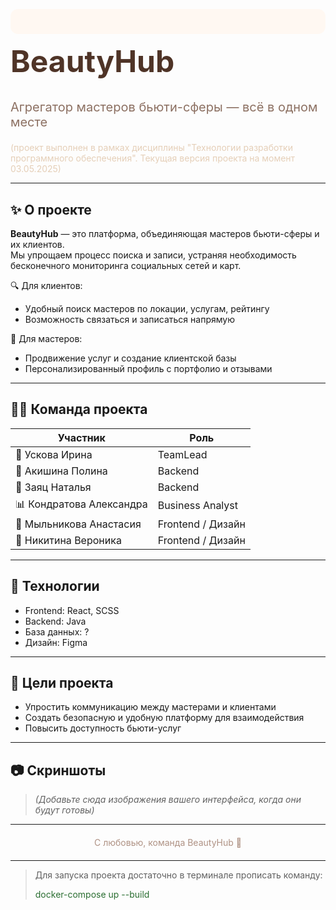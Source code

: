 <!-- Баннер с названием проекта -->
<p align="center" style="background-color:#FFF8F2; padding: 20px; border-radius: 12px;">
  <!-- <img src="https://github.com/nikiveron/beautyhub_v2/tree/feature/frontend/front_beautyhub/public/logoOutlinedSmall.svg" alt="BeautyHub Logo" /> -->
  <h1 style="color:#4F3427; font-size: 48px; margin-top: 10px;">BeautyHub</h1>
  <p style="color:#8C7062; font-size: 20px;">Агрегатор мастеров бьюти-сферы — всё в одном месте</p>
  <p style="color:#E5CFB8; font-size: 14px; padding: 0; margin:0;">(проект выполнен в рамках дисциплины "Технологии разработки программного обеспечения". Текущая версия проекта на момент 03.05.2025)</p>
</p>

---

## ✨ О проекте

**BeautyHub** — это платформа, объединяющая мастеров бьюти-сферы и их клиентов.  
Мы упрощаем процесс поиска и записи, устраняя необходимость бесконечного мониторинга социальных сетей и карт.

🔍 Для клиентов:  
- Удобный поиск мастеров по локации, услугам, рейтингу  
- Возможность связаться и записаться напрямую  

💼 Для мастеров:  
- Продвижение услуг и создание клиентской базы  
- Персонализированный профиль с портфолио и отзывами  

---

## 👩‍💻 Команда проекта

| Участник | Роль |
|----------|------|
| 🧠 Ускова Ирина | TeamLead |
| 🔧 Акишина Полина | Backend |
| 🔧 Заяц Наталья | Backend |
| 📊 Кондратова Александра | Business Analyst |
| 🎨 Мыльникова Анастасия | Frontend / Дизайн |
| 🎨 Никитина Вероника | Frontend / Дизайн |

---

## 🚀 Технологии

- Frontend: React, SCSS
- Backend: Java
- База данных: ?
- Дизайн: Figma

---

## 📌 Цели проекта

- Упростить коммуникацию между мастерами и клиентами
- Создать безопасную и удобную платформу для взаимодействия
- Повысить доступность бьюти-услуг

---

## 📷 Скриншоты

> *(Добавьте сюда изображения вашего интерфейса, когда они будут готовы)*
---

<p align="center" style="color:#AF9284; margin-top:20px; margin-bottom:20px">С любовью, команда BeautyHub 💖</p>

---
> Для запуска проекта достаточно в терминале прописать команду:
> <p style="color:#2A6E31;">docker-compose up --build</p>
